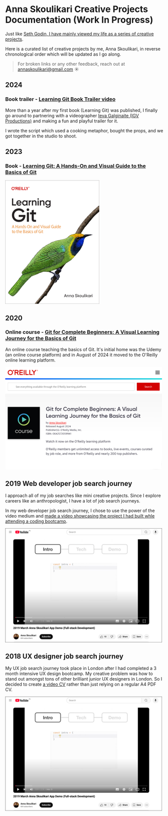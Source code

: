 # Anna Skoulikari Creative Projects Documentation (Work In Progress)

Just like [Seth Godin, I have mainly viewed my life as a series of creative projects](https://seths.blog/2014/07/thirty-years-of-projects/).


Here is a curated list of creative projects by me, Anna Skoulikari, in reverse chronological order which will be updated as I go along. 


> For broken links or any other feedback, reach out at annaskoulikari@gmail.com ☀️


## 2024 

### Book trailer - [Learning Git Book Trailer video](https://www.youtube.com/watch?v=GAbERXgwzwU)

More than a year after my first book (Learning Git) was published, I finally go around to partnering with a videographer [Ieva Galginaite (IGV Productions)](https://www.igvproductions.com/) and making a fun and playful trailer for it. 

I wrote the script which used a cooking metaphor, bought the props, and we got together in the studio to shoot.

## 2023 

### Book - [Learning Git: A Hands-On and Visual Guide to the Basics of Git](https://www.amazon.com/Learning-Git-Hands-Visual-Basics/dp/1098133919) 

<img src="./images/2023_03_10_learning_git_cover.jpg" alt="Cover of Learning Git: A Hands-On and Visual Guide to the Basics of Git" width="300"/>

## 2020 

### Online course - [Git for Complete Beginners: A Visual Learning Journey for the Basics of Git](https://learning.oreilly.com/course/git-for-complete/0642572059965/)

An online course teaching the basics of Git. It's initial home was the Udemy (an online course platform) and in August of 2024 it moved to the O'Reilly online learning platform. 

<img src="./images/2024_08_git_online_course.png" alt="Online course page on the O'Reilly online learning platform" width="500"/>

## 2019 Web developer job search journey 

I approach all of my job searches like mini creative projects. Since I explore careers like an anthropologist, I have a lot of job search journeys. 

In my web developer job search journey, I chose to use the power of the video medium and [made a video showcasing the project I had built whle attending a coding bootcamp](https://www.youtube.com/watch?v=iWesF6zGkWo).

<img src="./images/2019_03_web_development_video.png" alt="Coding bootcamp project vide on YouTube" width="500"/>

## 2018 UX designer job search journey 

My UX job search journey took place in London after I had completed a 3 month intensive UX design bootcamp. My creative problem was how to stand out amongst tons of other brilliant junior UX designers in London. So I decided to create [a video CV](https://youtu.be/HkIIrJKXZl0) rather than just relying on a regular A4 PDF CV. 

<img src="./images/2019_03_web_development_video.png" alt="Coding bootcamp project vide on YouTube" width="500"/>
